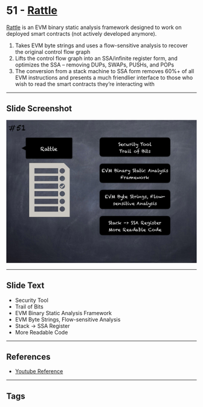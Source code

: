
# 51 - [Rattle](./Rattle.md)

[Rattle](https://github.com/crytic/rattle) is an EVM binary static analysis framework designed to work on deployed smart contracts (not actively developed anymore). 

1. Takes EVM byte strings and uses a flow-sensitive analysis to recover the original control flow graph
2. Lifts the control flow graph into an SSA/infinite register form, and optimizes the SSA – removing DUPs, SWAPs, PUSHs, and POPs
3. The conversion from a stack machine to SSA form removes 60%+ of all EVM instructions and presents a much friendlier interface to those who wish to read the smart contracts they’re interacting with

___
## Slide Screenshot
![051.png](../../images/6.%20Audit%20Techniques%20and%20Tools%20101/051.png)
___
## Slide Text
- Security Tool
- Trail of Bits
- EVM Binary Static Analysis Framework
- EVM Byte Strings, Flow-sensitive Analysis
- Stack -> SSA Register 
- More Readable Code
___
## References
- [Youtube Reference](https://youtu.be/QmD2bJUe140?t=507)
___
## Tags
